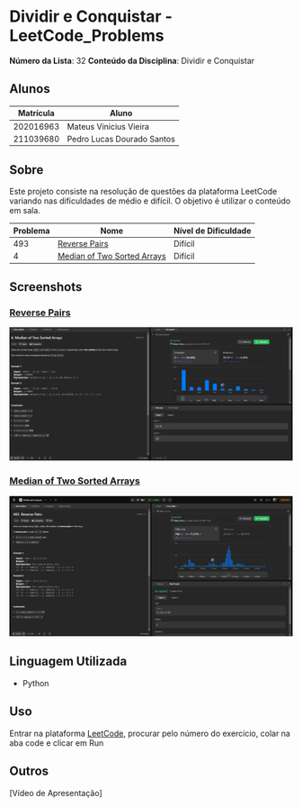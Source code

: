 # Dividir e Conquistar - LeetCode_Problems

**Número da Lista**: 32
**Conteúdo da Disciplina**: Dividir e Conquistar

## Alunos

| Matrícula | Aluno                      |
| --------- | -------------------------- |
| 202016963 | Mateus Vinicius Vieira     |
| 211039680 | Pedro Lucas Dourado Santos |

## Sobre

Este projeto consiste na resolução de questões da plataforma LeetCode variando nas dificuldades de médio e difícil. O objetivo é utilizar o conteúdo em sala.

| Problema | Nome                                                                                                                                                   | Nível de Dificuldade |
| -------- | ------------------------------------------------------------------------------------------------------------------------------------------------------ | -------------------- |
| 493      | [Reverse Pairs](https://leetcode.com/problems/reverse-pairs/description/?envType=problem-list-v2&envId=divide-and-conquer)                             | Difícil              |
| 4        | [Median of Two Sorted Arrays](https://leetcode.com/problems/median-of-two-sorted-arrays/description/?envType=problem-list-v2&envId=divide-and-conquer) | Difícil              |

## Screenshots

### [Reverse Pairs](./screenshots/Screenshot_Desafio_4.png)
![](./screenshots/Screenshot_Desafio_4.png)

### [Median of Two Sorted Arrays](./screenshots/Screenshot_Desafio_493.png)
![](./screenshots/Screenshot_Desafio_493.png)


## Linguagem Utilizada

- Python

## Uso

Entrar na plataforma [LeetCode](https://leetcode.com/), procurar pelo número do exercício, colar na aba code e clicar em Run

## Outros

[Vídeo de Apresentação]

